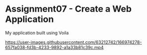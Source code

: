 # Assignment07 - Create a Web Application

My application built using Voila

https://user-images.githubusercontent.com/63212742/166974278-657fa038-fd3b-4233-9892-a1a33b81c39c.mp4

